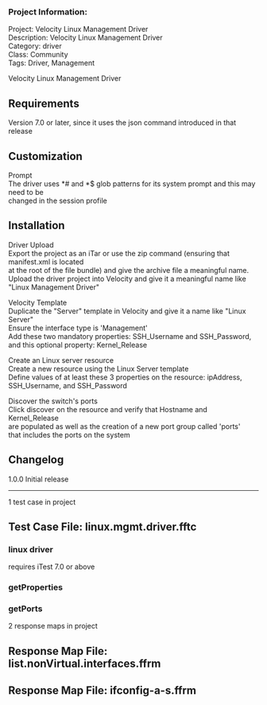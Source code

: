 ### Project Information:
Project: Velocity Linux Management Driver  
Description: Velocity Linux Management Driver  
Category: driver  
Class: Community  
Tags: Driver, Management  
  
Velocity Linux Management Driver  
  
## Requirements  
Version 7.0 or later, since it uses the json command introduced in that release  
  
## Customization  
Prompt  
    The driver uses *# and *$ glob patterns for its system prompt and this may need to be  
    changed in the session profile  
     
## Installation  
Driver Upload  
    Export the project as an iTar or use the zip command (ensuring that manifest.xml is located  
    at the root of the file bundle) and give the archive file a meaningful name.  
    Upload the driver project into Velocity and give it a meaningful name like  
    "Linux Management Driver"  
  
Velocity Template  
    Duplicate the "Server" template in Velocity and give it a name like "Linux Server"  
    Ensure the interface type is 'Management'  
    Add these two mandatory properties: SSH_Username and SSH_Password, and this optional property: Kernel_Release  
  
Create an Linux server resource  
    Create a new resource using the Linux Server template  
    Define values of at least these 3 properties on the resource: ipAddress, SSH_Username, and SSH_Password      
  
Discover the switch's ports  
    Click discover on the resource and verify that Hostname and Kernel_Release  
    are populated as well as the creation of a new port group called 'ports'  
    that includes the ports on the system   
  
## Changelog  
1.0.0 Initial release  

 ----
1 test case in project
## Test Case File: linux.mgmt.driver.fftc
### linux driver
requires iTest 7.0 or above
### getProperties
### getPorts
2 response maps in project
## Response Map File: list.nonVirtual.interfaces.ffrm
## Response Map File: ifconfig-a-s.ffrm